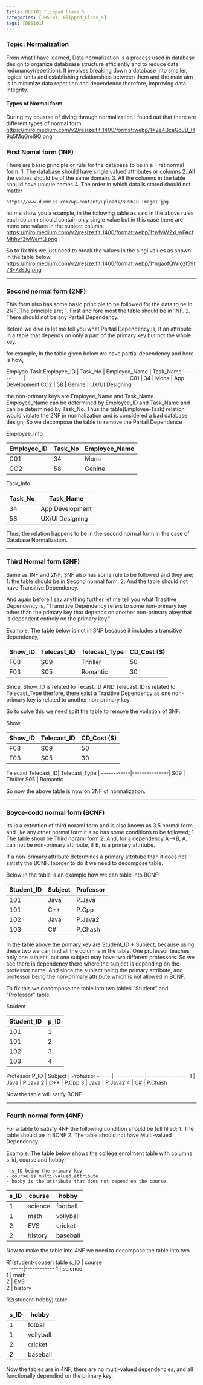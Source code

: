 ```yaml
---
Title: DBS101 Flipped Class 5
categories: [DBS101, Flipped_Class_5]
tags: [DBS101]
---
```


### Topic: Normalization

From what I have learned, Data normalization is a process used in database design to organize databsase structure efficiently and to reduce data redunancy(repetition). It involves breaking down a database into smaller, logical units and establishing relationships between them and the main aim is to minimize data repetition and dependence therefore, improving data integrity.


#### Types of Normal form
During my cousrse of diving through normalization I found out that there are different types of normal form
    https://miro.medium.com/v2/resize:fit:1400/format:webp/1*2e4BcaGoJB_H9q5MqGmI9Q.png

### First Nomal  form (1NF)
There are basic principle or rule for the database to be in a First normal form: 
    1. The database should have single valued attributes or columns
    2. All the values should be of the same domain.
    3. All the columns in the table should have unique names
    4. The order in which data is stored should not matter 

    https://www.dummies.com/wp-content/uploads/399618.image1.jpg



let me show you a example, in the following table as said in the above rules each column should contain only single value but in this case there are more one values in the subject column.
    https://miro.medium.com/v2/resize:fit:1400/format:webp/1*wMW2xLwFAcfMhhyr3wWemQ.png

So to fix this we just need to break the values in the singl values as shown in the table below.
    https://miro.medium.com/v2/resize:fit:1400/format:webp/1*ngaofQWIozI59t7S-7zEJg.png

---
### Second normal form (2NF)
This form also has some basic principle to be followed for the data to be in 2NF. The principle are;
    1. First and fore most the table should be in 1NF.
    2. There should not be any Partail Dependency.

Before we dive in let me tell you what Partail Dependency is, It an attribute in a table that depends on only a part of the primary key but not the whole key.

for example,
In the table given below we have partial dependency and here is how, 

Emplyoo-Task 
Employee_ID | Task_No | Employee_Name | Task_Name
------------|---------|---------------|-----------------
C01         |  34     |   Mona        | App Development
CO2         | 58      |  Genine       | UX/UI Designing

the non-primary keys are Employee_Name and Task_Name. Employee_Name can be determined by Employee_ID and Task_Name and can be determined by Task_No. Thus the table(Employee-Task) relation would  violate the 2NF in normalization and is considered a bad database design, So we decompose the table to remove the Partail Dependence 

Employee_Info

Employee_ID | Task_No | Employee_Name | 
------------|---------|---------------|
C01         |  34     |   Mona        | 
CO2         | 58      |  Genine       |


Task_Info

 Task_No | Task_Name 
---------|------------
 34      | App Development         
 58      | UX/UI Designing      

Thus, the relation happens to be in the second normal form in the case of Database Normalization.

---

### Third Normal form (3NF)
Same as 1NF and 2NF, 3NF also has some rule to be followed and they are;
    1. the table should be in Second normal form.
    2. And the table should not have Transitive Dependency.

And again before I say anything further let me tell you what Trasitive Dependency is, 
"Transitive Dependency refers to some non-primary key other than the primary key that depends on another non-primary akey that is dependent entirely on the primary key."

Example,
The table below is not in  3NF because it includes a transitive dependency,

Show_ID     | Telecast_ID | Telecast_Type | CD_Cost ($)
------------|---------|---------------|-----------------
F08        |  S09     |   Thriller        | 50
F03         | S05      |  Romantic       | 30

Since, Show_ID is related to Tecast_ID AND Telecast_ID is related to Telecast_Type therfore, there exist a Trasitive Dependency as one non-primary key is related to another non-primary key.

So to solve this we need spilt the table to remove the voilation of 3NF.

Show

Show_ID     | Telecast_ID |   CD_Cost ($)
------------|-------------|-----------------
F08         |  S09         | 50
F03         | S05          | 30

Telecast
 Telecast_ID| Telecast_Type | 
------------|---------------|
S09         |  Thriller
S05         | Romantic

So now  the above table is now on 3NF of normalization.

---

### Boyce-codd normal form (BCNF)
Its is a extention of third noraml form and is also known as 3.5 normal form. and like any other normal form it also has some conditions to be followed;
    1. The table shoul be Third noraml form 
    2. And, for a dependency A-->B, A, can not be non-primary attribute, if B, is a primary attritube.

If a non-primary attribute determines a primary attritube than it does not satisfy the BCNF. Inorder to do it we need to decompose table.

Below in the table is an example how we can table into BCNF:

Student_ID  | Subject     |   Professor
------------|-------------|-----------------
101         | Java        | P.Java
101         | C++         | P.Cpp
102         | Java        | P.Java2
103         | C#          | P.Chash

In the table above the primary key are Student_ID + Subject, because using these two we can find all the  columns in the table. One professor teaches only one subject, but one subject may have two different professors. So we see there is dependency there where the subject is depending on the professor name. And since the subject being the primary attribute, and professor being the non-primary attribute which is not allowed in BCNF.

To fix this we decompose the table into two tables "Student" and "Professor" table,

Student

Student_ID  | p_ID     |  
------------|-------------|
101         | 1        | 
101         | 2         | 
102         | 3        | 
103         | 4         | 

Professor
P_ID  | Subject     |   Professor
------|-------------|-----------------
1     | Java        | P.Java
2     | C++         | P.Cpp
3     | Java        | P.Java2
4     | C#          | P.Chash

Now the table will satify BCNF.

---

### Fourth normal form (4NF)

For a table to satisfy 4NF the following condition should be full filled;
    1. The table should be in BCNF
    2. The table should not have Multi-valued Dependency.

Example;
The table below shows the college enrolment table with columns s_id, course and hobby.

    - s_ID being the primary key 
    - course is multi-valued attribute
    - hobby is the attribute that does not depend on the course.

s_ID   |   course   |  hobby
-------|------------|--------
1      |  science   | football
1      | math       |  vollyball
2      |   EVS      |  cricket
2      |  history   |  baseball

Now to make the table into 4NF we need to decompose the table into two.

R1(student-couser) table
s_ID   |   course   
-------|------------
1      |  science   
1      | math       
2      |   EVS      
2      |  history   

R2(student-hobby) table

s_ID   |   hobby   
-------|------------
1      |  fotball   
1      | vollyball       
2      |   cricket      
2      |  baseball

Now the tables are in 4NF, there are no multi-valued dependencies, and all functionally dependind on the primary key.


